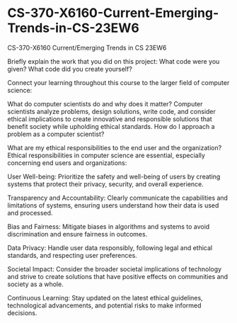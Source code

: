 # CS-370-X6160-Current-Emerging-Trends-in-CS-23EW6
CS-370-X6160 Current/Emerging Trends in CS 23EW6

Briefly explain the work that you did on this project: What code were you given? What code did you create yourself?

Connect your learning throughout this course to the larger field of computer science:

What do computer scientists do and why does it matter?
Computer scientists analyze problems, design solutions, write code, and consider ethical implications to create innovative and responsible solutions that benefit society while upholding ethical standards.
How do I approach a problem as a computer scientist?

What are my ethical responsibilities to the end user and the organization?
Ethical responsibilities in computer science are essential, especially concerning end users and organizations:

User Well-being: Prioritize the safety and well-being of users by creating systems that protect their privacy, security, and overall experience.

Transparency and Accountability: Clearly communicate the capabilities and limitations of systems, ensuring users understand how their data is used and processed.

Bias and Fairness: Mitigate biases in algorithms and systems to avoid discrimination and ensure fairness in outcomes.

Data Privacy: Handle user data responsibly, following legal and ethical standards, and respecting user preferences.

Societal Impact: Consider the broader societal implications of technology and strive to create solutions that have positive effects on communities and society as a whole.

Continuous Learning: Stay updated on the latest ethical guidelines, technological advancements, and potential risks to make informed decisions.

 
